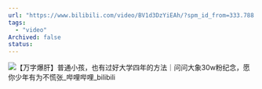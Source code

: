 ```yaml
---
url: "https://www.bilibili.com/video/BV1d3DzYiEAh/?spm_id_from=333.788.top_right_bar_window_custom_collection.content.click&vd_source=06168f390bae49c4867767c52a20e87c"
tags:
  - "video"
Archived: false
status:
---
```

![【万字爆肝】普通小孩，也有过好大学四年的方法｜问问大象30w粉纪念，愿你少年有为不慌张_哔哩哔哩_bilibili](https://www.bilibili.com/video/BV1d3DzYiEAh/?spm_id_from=333.788.top_right_bar_window_custom_collection.content.click&vd_source=06168f390bae49c4867767c52a20e87c)
